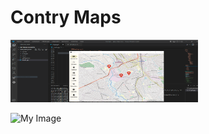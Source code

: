 # Contry Maps

<img src="/images/ContryMap.png" width="300" height="100">

![My Image](../images/ContryMap.png)


